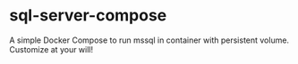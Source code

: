 # sql-server-compose

A simple Docker Compose to run mssql in container with persistent volume. Customize at your will!